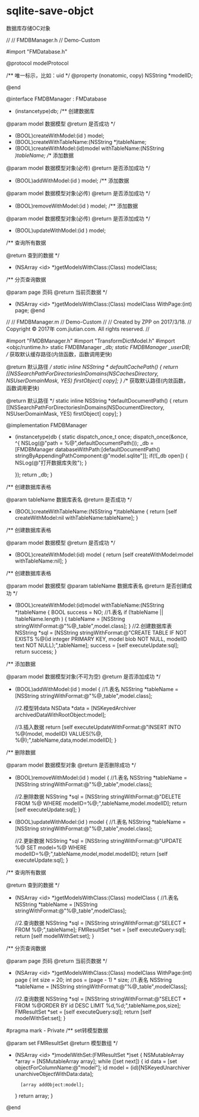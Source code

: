 # sqlite-save-objct
数据库存储OC对象

//
//  FMDBManager.h
//  Demo-Custom

#import "FMDatabase.h"

@protocol modelProtocol <NSObject>
 
/** 唯一标示，比如：uid */
@property (nonatomic, copy) NSString *modelID;

@end

@interface FMDBManager : FMDatabase

+ (instancetype)db;
/**
 创建数据库

 @param model 数据模型
 @return 是否成功
 */
- (BOOL)createWithModel:(id <modelProtocol>) model;
- (BOOL)createWithTableName:(NSString *)tableName;
- (BOOL)createWithModel:(id<modelProtocol>)model withTableName:(NSString *)tableName;
/**
 添加数据
 
 @param model 数据模型对象(必传)
 @return 是否添加成功
 */
- (BOOL)addWithModel:(id <modelProtocol>) model;
/**
 添加数据
 
 @param model 数据模型对象(必传)
 @return 是否添加成功
 */
- (BOOL)removeWithModel:(id <modelProtocol>) model;
/**
 添加数据
 
 @param model 数据模型对象(必传)
 @return 是否添加成功
 */
- (BOOL)updateWithModel:(id <modelProtocol>) model;

/**
 查询所有数据

 @return 查到的数据
 */
- (NSArray <id<modelProtocol>> *)getModelsWithClass:(Class) modelClass;

/**
 分页查询数据

 @param page 页码
 @return 当前页数据
 */
- (NSArray <id<modelProtocol>> *)getModelsWithClass:(Class) modelClass WithPage:(int) page;
@end

//
//  FMDBManager.m
//  Demo-Custom
//
//  Created by ZPP on 2017/3/18.
//  Copyright © 2017年 com.jiutian.com. All rights reserved.
//

#import "FMDBManager.h"
#import "TransformDictModel.h"
#import <objc/runtime.h>
static FMDBManager *_db;
static FMDBManager *_userDB;
/**
 获取默认缓存路径(内敛函数，函数调用更快)

 @return 默认路径
 */
static inline NSString * defaultCachePath()
{
    return [[NSSearchPathForDirectoriesInDomains(NSCachesDirectory, NSUserDomainMask, YES) firstObject] copy];
}
/**
 获取默认路径(内敛函数，函数调用更快)
 
 @return 默认路径
 */
static inline NSString *defaultDocumentPath()
{
    return [[NSSearchPathForDirectoriesInDomains(NSDocumentDirectory, NSUserDomainMask, YES) firstObject] copy];
}




@implementation FMDBManager

+ (instancetype)db
{
    static dispatch_once_t once;
    dispatch_once(&once, ^{
        NSLog(@"path = %@",defaultDocumentPath());
        _db = [FMDBManager databaseWithPath:[defaultDocumentPath() stringByAppendingPathComponent:@"model.sqlite"]];
        if(![_db open])
        {
            NSLog(@"打开数据库失败");
        }
        
    });
    return _db;
}

/**
 创建数据库表格
 
 @param tableName 数据库表名
 @return 是否成功
 */
- (BOOL)createWithTableName:(NSString *)tableName
{
    return [self createWithModel:nil withTableName:tableName];
}


/**
 创建数据库表格
 
 @param model 数据模型
 @return 是否成功
 */
- (BOOL)createWithModel:(id<modelProtocol>) model
{
    return [self createWithModel:model withTableName:nil];
}

/**
 创建数据库表格

 @param model 数据模型
 @param tableName 数据库表名
 @return 是否创建成功
 */
- (BOOL)createWithModel:(id<modelProtocol>)model withTableName:(NSString *)tableName
{
    BOOL success = NO;
    //1.表名
    if (!tableName || !tableName.length ) {
        tableName = [NSString stringWithFormat:@"%@_table",model.class];
    }
    //2.创建数据库表
    NSString *sql = [NSString stringWithFormat:@"CREATE TABLE IF NOT EXISTS %@(id integer PRIMARY KEY, model blob NOT NULL, modelID text NOT NULL);",tableName];
    success = [self executeUpdate:sql];
    return success;
}

/**
 添加数据

 @param model 数据模型对象(不可为空)
 @return 是否添加成功
 */
- (BOOL)addWithModel:(id <modelProtocol>) model
{
    //1.表名
    NSString *tableName = [NSString stringWithFormat:@"%@_table",model.class];
    
    //2.模型转data
    NSData *data = [NSKeyedArchiver archivedDataWithRootObject:model];
    
    //3.插入数据
   return [self executeUpdateWithFormat:@"INSERT INTO %@(model, modelID) VALUES(%@, %@);",tableName,data,model.modelID];
}

/**
 删除数据

 @param model 数据模型对象
 @return 是否删除成功
 */
- (BOOL)removeWithModel:(id <modelProtocol>) model
{
    //1.表名
    NSString *tableName = [NSString stringWithFormat:@"%@_table",model.class];
    
    //2.删除数据
    NSString *sql = [NSString stringWithFormat:@"DELETE FROM %@ WHERE modelID=%@;",tableName,model.modelID];
    return [self executeUpdate:sql];
}
- (BOOL)updateWithModel:(id <modelProtocol>) model
{
    //1.表名
    NSString *tableName = [NSString stringWithFormat:@"%@_table",model.class];
    
    //2.更新数据
    NSString *sql = [NSString stringWithFormat:@"UPDATE %@ SET model=%@ WHERE modelID=%@;",tableName,model,model.modelID];
   return [self executeUpdate:sql];
}

/**
 查询所有数据
 
 @return 查到的数据
 */
- (NSArray <id<modelProtocol>> *)getModelsWithClass:(Class) modelClass
{
    //1.表名
    NSString *tableName = [NSString stringWithFormat:@"%@_table",modelClass];
    
    //2.查询数据
    NSString *sql = [NSString stringWithFormat:@"SELECT * FROM %@;",tableName];
    FMResultSet *set = [self executeQuery:sql];
    return [self modelWithSet:set];
}

/**
 分页查询数据
 
 @param page 页码
 @return 当前页数据
 */
- (NSArray <id<modelProtocol>> *)getModelsWithClass:(Class) modelClass WithPage:(int) page
{
    int size = 20;
    int pos = (page - 1) * size;
    //1.表名
    NSString *tableName = [NSString stringWithFormat:@"%@_table",modelClass];
    
    //2.查询数据
    NSString *sql = [NSString stringWithFormat:@"SELECT * FROM %@ORDER BY id DESC LIMIT %d,%d;",tableName,pos,size];
    FMResultSet *set = [self executeQuery:sql];
    return [self modelWithSet:set];
}

#pragma mark - Private
/**
 set转模型数据

 @param set FMResultSet
 @return 模型数组
 */
- (NSArray <id<modelProtocol>> *)modelWithSet:(FMResultSet *)set
{
    NSMutableArray *array = [NSMutableArray array];
    while ([set next]) {
        id data = [set objectForColumnName:@"model"];
        id<modelProtocol> model = (id<modelProtocol>)[NSKeyedUnarchiver unarchiveObjectWithData:data];
       
        [array addObject:model];
    }
    return array;
}

@end


